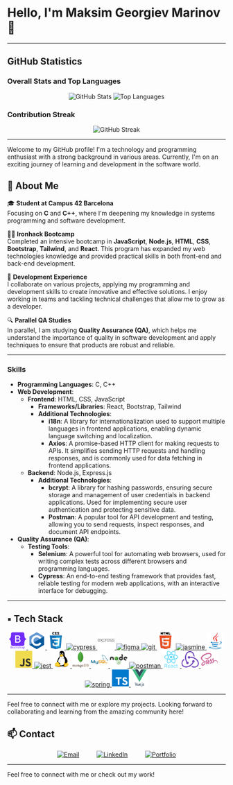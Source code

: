 # Hello, I'm Maksim Georgiev Marinov 👋

---

## GitHub Statistics   

### Overall Stats and Top Languages

<p align="center">
  <img src="https://github-readme-stats.vercel.app/api?username=mks1313&show_icons=true&hide_title=true&hide=prs&count_private=true&include_all_commits=true&bg_color=000000&text_color=ffffff&icon_color=00aaff&border_radius=10" alt="GitHub Stats" />
  <img src="https://github-readme-stats.vercel.app/api/top-langs/?username=mks1313&layout=compact&bg_color=000000&text_color=ffffff&border_radius=10" alt="Top Languages" />
</p>

### Contribution Streak

<p align="center">
  <img src="https://github-readme-streak-stats.herokuapp.com/?user=mks1313&background=000000&stroke=ffffff&ring=00aaff&fire=00aaff&currStreakNum=ffffff&currStreakLabel=00aaff&sideNums=ffffff&sideLabels=ffffff&dates=ffffff" alt="GitHub Streak" />
</p>

---

Welcome to my GitHub profile! I'm a technology and programming enthusiast with a strong background in various areas. Currently, I'm on an exciting journey of learning and development in the software world.

## 🚀 About Me

🎓 **Student at Campus 42 Barcelona**  
Focusing on **C** and **C++**, where I'm deepening my knowledge in systems programming and software development.

🧑‍💻 **Ironhack Bootcamp**  
Completed an intensive bootcamp in **JavaScript**, **Node.js**, **HTML**, **CSS**, **Bootstrap**, **Tailwind**, and **React**. This program has expanded my web technologies knowledge and provided practical skills in both front-end and back-end development.

🔧 **Development Experience**  
I collaborate on various projects, applying my programming and development skills to create innovative and effective solutions. I enjoy working in teams and tackling technical challenges that allow me to grow as a developer.

🔍 **Parallel QA Studies**  
In parallel, I am studying **Quality Assurance (QA)**, which helps me understand the importance of quality in software development and apply techniques to ensure that products are robust and reliable.

---

### Skills

- **Programming Languages**: C, C++
- **Web Development**:
  - **Frontend**: HTML, CSS, JavaScript
    - **Frameworks/Libraries**: React, Bootstrap, Tailwind
    - **Additional Technologies**:
      - **i18n**: A library for internationalization used to support multiple languages in frontend applications, enabling dynamic language switching and localization.
      - **Axios**: A promise-based HTTP client for making requests to APIs. It simplifies sending HTTP requests and handling responses, and is commonly used for data fetching in frontend applications.
  - **Backend**: Node.js, Express.js
    - **Additional Technologies**:
      - **bcrypt**: A library for hashing passwords, ensuring secure storage and management of user credentials in backend applications. Used for implementing secure user authentication and protecting sensitive data.
      - **Postman**: A popular tool for API development and testing, allowing you to send requests, inspect responses, and document API endpoints.
- **Quality Assurance (QA)**:
  - **Testing Tools**:
    - **Selenium**: A powerful tool for automating web browsers, used for writing complex tests across different browsers and programming languages.
    - **Cypress**: An end-to-end testing framework that provides fast, reliable testing for modern web applications, with an interactive interface for debugging.

---
## ▪ Tech Stack

<p align="center"> 
     <a href="https://getbootstrap.com" target="_blank" rel="noreferrer"> <img src="https://raw.githubusercontent.com/devicons/devicon/master/icons/bootstrap/bootstrap-plain-wordmark.svg" alt="bootstrap" width="40" height="40"/> </a> 
     <a href="https://www.cprogramming.com/" target="_blank" rel="noreferrer"> <img src="https://raw.githubusercontent.com/devicons/devicon/master/icons/c/c-original.svg" alt="c" width="40" height="40"/> </a> 
     <a href="https://www.w3schools.com/css/" target="_blank" rel="noreferrer"> <img src="https://raw.githubusercontent.com/devicons/devicon/master/icons/css3/css3-original-wordmark.svg" alt="css3" width="40" height="40"/> </a> 
     <a href="https://www.cypress.io" target="_blank" rel="noreferrer"> <img src="https://raw.githubusercontent.com/simple-icons/simple-icons/6e46ec1fc23b60c8fd0d2f2ff46db82e16dbd75f/icons/cypress.svg" alt="cypress" width="40" height="40"/> </a> <a href="https://expressjs.com" target="_blank" rel="noreferrer"> <img src="https://raw.githubusercontent.com/devicons/devicon/master/icons/express/express-original-wordmark.svg" alt="express" width="40" height="40"/> </a> <a href="https://www.figma.com/" target="_blank" rel="noreferrer"> <img src="https://www.vectorlogo.zone/logos/figma/figma-icon.svg" alt="figma" width="40" height="40"/> </a> <a href="https://git-scm.com/" target="_blank" rel="noreferrer"> <img src="https://www.vectorlogo.zone/logos/git-scm/git-scm-icon.svg" alt="git" width="40" height="40"/> </a> <a href="https://www.w3.org/html/" target="_blank" rel="noreferrer"> <img src="https://raw.githubusercontent.com/devicons/devicon/master/icons/html5/html5-original-wordmark.svg" alt="html5" width="40" height="40"/> </a> <a href="https://jasmine.github.io/" target="_blank" rel="noreferrer"> <img src="https://www.vectorlogo.zone/logos/jasmine/jasmine-icon.svg" alt="jasmine" width="40" height="40"/> </a> <a href="https://www.java.com" target="_blank" rel="noreferrer"> <img src="https://raw.githubusercontent.com/devicons/devicon/master/icons/java/java-original.svg" alt="java" width="40" height="40"/> </a> <a href="https://developer.mozilla.org/en-US/docs/Web/JavaScript" target="_blank" rel="noreferrer"> <img src="https://raw.githubusercontent.com/devicons/devicon/master/icons/javascript/javascript-original.svg" alt="javascript" width="40" height="40"/> </a> <a href="https://jestjs.io" target="_blank" rel="noreferrer"> <img src="https://www.vectorlogo.zone/logos/jestjsio/jestjsio-icon.svg" alt="jest" width="40" height="40"/> </a> <a href="https://www.linux.org/" target="_blank" rel="noreferrer"> <img src="https://raw.githubusercontent.com/devicons/devicon/master/icons/linux/linux-original.svg" alt="linux" width="40" height="40"/> </a> <a href="https://www.mongodb.com/" target="_blank" rel="noreferrer"> <img src="https://raw.githubusercontent.com/devicons/devicon/master/icons/mongodb/mongodb-original-wordmark.svg" alt="mongodb" width="40" height="40"/> </a> <a href="https://www.mysql.com/" target="_blank" rel="noreferrer"> <img src="https://raw.githubusercontent.com/devicons/devicon/master/icons/mysql/mysql-original-wordmark.svg" alt="mysql" width="40" height="40"/> </a> <a href="https://nodejs.org" target="_blank" rel="noreferrer"> <img src="https://raw.githubusercontent.com/devicons/devicon/master/icons/nodejs/nodejs-original-wordmark.svg" alt="nodejs" width="40" height="40"/> </a> <a href="https://postman.com" target="_blank" rel="noreferrer"> <img src="https://www.vectorlogo.zone/logos/getpostman/getpostman-icon.svg" alt="postman" width="40" height="40"/> </a> <a href="https://reactjs.org/" target="_blank" rel="noreferrer"> <img src="https://raw.githubusercontent.com/devicons/devicon/master/icons/react/react-original-wordmark.svg" alt="react" width="40" height="40"/> </a> <a href="https://redux.js.org" target="_blank" rel="noreferrer"> <img src="https://raw.githubusercontent.com/devicons/devicon/master/icons/redux/redux-original.svg" alt="redux" width="40" height="40"/> </a> <a href="https://sass-lang.com" target="_blank" rel="noreferrer"> <img src="https://raw.githubusercontent.com/devicons/devicon/master/icons/sass/sass-original.svg" alt="sass" width="40" height="40"/> </a> <a href="https://spring.io/" target="_blank" rel="noreferrer"> <img src="https://www.vectorlogo.zone/logos/springio/springio-icon.svg" alt="spring" width="40" height="40"/> </a> <a href="https://www.typescriptlang.org/" target="_blank" rel="noreferrer"> <img src="https://raw.githubusercontent.com/devicons/devicon/master/icons/typescript/typescript-original.svg" alt="typescript" width="40" height="40"/> </a> <a href="https://vuejs.org/" target="_blank" rel="noreferrer"> <img src="https://raw.githubusercontent.com/devicons/devicon/master/icons/vuejs/vuejs-original-wordmark.svg" alt="vuejs" width="40" height="40"/> </a> </p>

---

Feel free to connect with me or explore my projects. Looking forward to collaborating and learning from the amazing community here!

## 📫 Contact

<div style="display: flex; align-items: center; justify-content: center;">
 <a href="mailto:mg.marinov@gmx.es" style="margin: 0 20px;">
    <img src="https://upload.wikimedia.org/wikipedia/commons/4/4e/Mail_%28iOS%29.svg" width="40" alt="Email">
  </a> <a href="https://www.linkedin.com/in/mgmarinov/" style="margin: 0 20px;">
    <img src="https://upload.wikimedia.org/wikipedia/commons/c/ca/LinkedIn_logo_initials.png" width="40" alt="LinkedIn">
  </a> <a href="https://www.mgmarinov.com/portfolio" style="margin: 0 20px;">
    <img src="https://res.cloudinary.com/dnwyfbj7m/image/upload/v1724882231/portfolio.png" width="40" alt="Portfolio"> </a>
</div>

---

Feel free to connect with me or check out my work!
